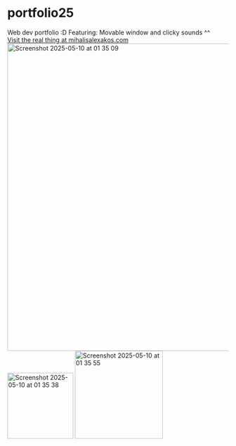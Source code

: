 # portfolio25
Web dev portfolio :D
Featuring: Movable window and clicky sounds ^^<br>
[Visit the real thing at mihalisalexakos.com](https://mihalisalexakos.com)
<img width="700" alt="Screenshot 2025-05-10 at 01 35 09" src="https://github.com/user-attachments/assets/bf813134-7662-4aaf-b866-3a7613a896b5" />
<img width="150" alt="Screenshot 2025-05-10 at 01 35 38" src="https://github.com/user-attachments/assets/948573c0-a928-428c-8e8a-dc82562c3273" />
<img width="200" alt="Screenshot 2025-05-10 at 01 35 55" src="https://github.com/user-attachments/assets/f24c367b-8682-476b-9a20-f7fce1d6fa50" />
